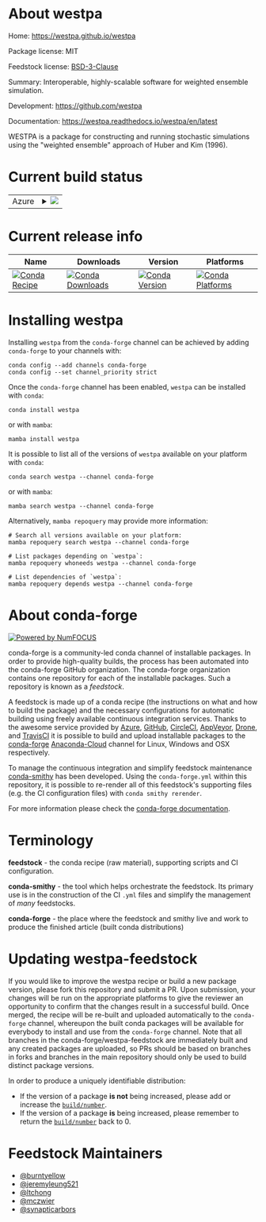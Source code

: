 About westpa
============

Home: https://westpa.github.io/westpa

Package license: MIT

Feedstock license: [BSD-3-Clause](https://github.com/conda-forge/westpa-feedstock/blob/main/LICENSE.txt)

Summary: Interoperable, highly-scalable software for weighted ensemble simulation.

Development: https://github.com/westpa

Documentation: https://westpa.readthedocs.io/westpa/en/latest

WESTPA is a package for constructing and running stochastic simulations
using the "weighted ensemble" approach of Huber and Kim (1996).


Current build status
====================


<table>
    
  <tr>
    <td>Azure</td>
    <td>
      <details>
        <summary>
          <a href="https://dev.azure.com/conda-forge/feedstock-builds/_build/latest?definitionId=5010&branchName=main">
            <img src="https://dev.azure.com/conda-forge/feedstock-builds/_apis/build/status/westpa-feedstock?branchName=main">
          </a>
        </summary>
        <table>
          <thead><tr><th>Variant</th><th>Status</th></tr></thead>
          <tbody><tr>
              <td>linux_64_python3.10.____cpython</td>
              <td>
                <a href="https://dev.azure.com/conda-forge/feedstock-builds/_build/latest?definitionId=5010&branchName=main">
                  <img src="https://dev.azure.com/conda-forge/feedstock-builds/_apis/build/status/westpa-feedstock?branchName=main&jobName=linux&configuration=linux_64_python3.10.____cpython" alt="variant">
                </a>
              </td>
            </tr><tr>
              <td>linux_64_python3.7.____cpython</td>
              <td>
                <a href="https://dev.azure.com/conda-forge/feedstock-builds/_build/latest?definitionId=5010&branchName=main">
                  <img src="https://dev.azure.com/conda-forge/feedstock-builds/_apis/build/status/westpa-feedstock?branchName=main&jobName=linux&configuration=linux_64_python3.7.____cpython" alt="variant">
                </a>
              </td>
            </tr><tr>
              <td>linux_64_python3.8.____cpython</td>
              <td>
                <a href="https://dev.azure.com/conda-forge/feedstock-builds/_build/latest?definitionId=5010&branchName=main">
                  <img src="https://dev.azure.com/conda-forge/feedstock-builds/_apis/build/status/westpa-feedstock?branchName=main&jobName=linux&configuration=linux_64_python3.8.____cpython" alt="variant">
                </a>
              </td>
            </tr><tr>
              <td>linux_64_python3.9.____cpython</td>
              <td>
                <a href="https://dev.azure.com/conda-forge/feedstock-builds/_build/latest?definitionId=5010&branchName=main">
                  <img src="https://dev.azure.com/conda-forge/feedstock-builds/_apis/build/status/westpa-feedstock?branchName=main&jobName=linux&configuration=linux_64_python3.9.____cpython" alt="variant">
                </a>
              </td>
            </tr><tr>
              <td>osx_64_python3.10.____cpython</td>
              <td>
                <a href="https://dev.azure.com/conda-forge/feedstock-builds/_build/latest?definitionId=5010&branchName=main">
                  <img src="https://dev.azure.com/conda-forge/feedstock-builds/_apis/build/status/westpa-feedstock?branchName=main&jobName=osx&configuration=osx_64_python3.10.____cpython" alt="variant">
                </a>
              </td>
            </tr><tr>
              <td>osx_64_python3.7.____cpython</td>
              <td>
                <a href="https://dev.azure.com/conda-forge/feedstock-builds/_build/latest?definitionId=5010&branchName=main">
                  <img src="https://dev.azure.com/conda-forge/feedstock-builds/_apis/build/status/westpa-feedstock?branchName=main&jobName=osx&configuration=osx_64_python3.7.____cpython" alt="variant">
                </a>
              </td>
            </tr><tr>
              <td>osx_64_python3.8.____cpython</td>
              <td>
                <a href="https://dev.azure.com/conda-forge/feedstock-builds/_build/latest?definitionId=5010&branchName=main">
                  <img src="https://dev.azure.com/conda-forge/feedstock-builds/_apis/build/status/westpa-feedstock?branchName=main&jobName=osx&configuration=osx_64_python3.8.____cpython" alt="variant">
                </a>
              </td>
            </tr><tr>
              <td>osx_64_python3.9.____cpython</td>
              <td>
                <a href="https://dev.azure.com/conda-forge/feedstock-builds/_build/latest?definitionId=5010&branchName=main">
                  <img src="https://dev.azure.com/conda-forge/feedstock-builds/_apis/build/status/westpa-feedstock?branchName=main&jobName=osx&configuration=osx_64_python3.9.____cpython" alt="variant">
                </a>
              </td>
            </tr><tr>
              <td>osx_arm64_python3.10.____cpython</td>
              <td>
                <a href="https://dev.azure.com/conda-forge/feedstock-builds/_build/latest?definitionId=5010&branchName=main">
                  <img src="https://dev.azure.com/conda-forge/feedstock-builds/_apis/build/status/westpa-feedstock?branchName=main&jobName=osx&configuration=osx_arm64_python3.10.____cpython" alt="variant">
                </a>
              </td>
            </tr><tr>
              <td>osx_arm64_python3.8.____cpython</td>
              <td>
                <a href="https://dev.azure.com/conda-forge/feedstock-builds/_build/latest?definitionId=5010&branchName=main">
                  <img src="https://dev.azure.com/conda-forge/feedstock-builds/_apis/build/status/westpa-feedstock?branchName=main&jobName=osx&configuration=osx_arm64_python3.8.____cpython" alt="variant">
                </a>
              </td>
            </tr><tr>
              <td>osx_arm64_python3.9.____cpython</td>
              <td>
                <a href="https://dev.azure.com/conda-forge/feedstock-builds/_build/latest?definitionId=5010&branchName=main">
                  <img src="https://dev.azure.com/conda-forge/feedstock-builds/_apis/build/status/westpa-feedstock?branchName=main&jobName=osx&configuration=osx_arm64_python3.9.____cpython" alt="variant">
                </a>
              </td>
            </tr>
          </tbody>
        </table>
      </details>
    </td>
  </tr>
</table>

Current release info
====================

| Name | Downloads | Version | Platforms |
| --- | --- | --- | --- |
| [![Conda Recipe](https://img.shields.io/badge/recipe-westpa-green.svg)](https://anaconda.org/conda-forge/westpa) | [![Conda Downloads](https://img.shields.io/conda/dn/conda-forge/westpa.svg)](https://anaconda.org/conda-forge/westpa) | [![Conda Version](https://img.shields.io/conda/vn/conda-forge/westpa.svg)](https://anaconda.org/conda-forge/westpa) | [![Conda Platforms](https://img.shields.io/conda/pn/conda-forge/westpa.svg)](https://anaconda.org/conda-forge/westpa) |

Installing westpa
=================

Installing `westpa` from the `conda-forge` channel can be achieved by adding `conda-forge` to your channels with:

```
conda config --add channels conda-forge
conda config --set channel_priority strict
```

Once the `conda-forge` channel has been enabled, `westpa` can be installed with `conda`:

```
conda install westpa
```

or with `mamba`:

```
mamba install westpa
```

It is possible to list all of the versions of `westpa` available on your platform with `conda`:

```
conda search westpa --channel conda-forge
```

or with `mamba`:

```
mamba search westpa --channel conda-forge
```

Alternatively, `mamba repoquery` may provide more information:

```
# Search all versions available on your platform:
mamba repoquery search westpa --channel conda-forge

# List packages depending on `westpa`:
mamba repoquery whoneeds westpa --channel conda-forge

# List dependencies of `westpa`:
mamba repoquery depends westpa --channel conda-forge
```


About conda-forge
=================

[![Powered by
NumFOCUS](https://img.shields.io/badge/powered%20by-NumFOCUS-orange.svg?style=flat&colorA=E1523D&colorB=007D8A)](https://numfocus.org)

conda-forge is a community-led conda channel of installable packages.
In order to provide high-quality builds, the process has been automated into the
conda-forge GitHub organization. The conda-forge organization contains one repository
for each of the installable packages. Such a repository is known as a *feedstock*.

A feedstock is made up of a conda recipe (the instructions on what and how to build
the package) and the necessary configurations for automatic building using freely
available continuous integration services. Thanks to the awesome service provided by
[Azure](https://azure.microsoft.com/en-us/services/devops/), [GitHub](https://github.com/),
[CircleCI](https://circleci.com/), [AppVeyor](https://www.appveyor.com/),
[Drone](https://cloud.drone.io/welcome), and [TravisCI](https://travis-ci.com/)
it is possible to build and upload installable packages to the
[conda-forge](https://anaconda.org/conda-forge) [Anaconda-Cloud](https://anaconda.org/)
channel for Linux, Windows and OSX respectively.

To manage the continuous integration and simplify feedstock maintenance
[conda-smithy](https://github.com/conda-forge/conda-smithy) has been developed.
Using the ``conda-forge.yml`` within this repository, it is possible to re-render all of
this feedstock's supporting files (e.g. the CI configuration files) with ``conda smithy rerender``.

For more information please check the [conda-forge documentation](https://conda-forge.org/docs/).

Terminology
===========

**feedstock** - the conda recipe (raw material), supporting scripts and CI configuration.

**conda-smithy** - the tool which helps orchestrate the feedstock.
                   Its primary use is in the construction of the CI ``.yml`` files
                   and simplify the management of *many* feedstocks.

**conda-forge** - the place where the feedstock and smithy live and work to
                  produce the finished article (built conda distributions)


Updating westpa-feedstock
=========================

If you would like to improve the westpa recipe or build a new
package version, please fork this repository and submit a PR. Upon submission,
your changes will be run on the appropriate platforms to give the reviewer an
opportunity to confirm that the changes result in a successful build. Once
merged, the recipe will be re-built and uploaded automatically to the
`conda-forge` channel, whereupon the built conda packages will be available for
everybody to install and use from the `conda-forge` channel.
Note that all branches in the conda-forge/westpa-feedstock are
immediately built and any created packages are uploaded, so PRs should be based
on branches in forks and branches in the main repository should only be used to
build distinct package versions.

In order to produce a uniquely identifiable distribution:
 * If the version of a package **is not** being increased, please add or increase
   the [``build/number``](https://docs.conda.io/projects/conda-build/en/latest/resources/define-metadata.html#build-number-and-string).
 * If the version of a package **is** being increased, please remember to return
   the [``build/number``](https://docs.conda.io/projects/conda-build/en/latest/resources/define-metadata.html#build-number-and-string)
   back to 0.

Feedstock Maintainers
=====================

* [@burntyellow](https://github.com/burntyellow/)
* [@jeremyleung521](https://github.com/jeremyleung521/)
* [@ltchong](https://github.com/ltchong/)
* [@mczwier](https://github.com/mczwier/)
* [@synapticarbors](https://github.com/synapticarbors/)

